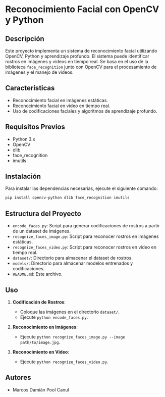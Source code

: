 # Reconocimiento Facial con OpenCV y Python

## Descripción
Este proyecto implementa un sistema de reconocimiento facial utilizando OpenCV, Python y aprendizaje profundo. El sistema puede identificar rostros en imágenes y videos en tiempo real. Se basa en el uso de la biblioteca `face_recognition` junto con OpenCV para el procesamiento de imágenes y el manejo de videos.

## Características
- Reconocimiento facial en imágenes estáticas.
- Reconocimiento facial en video en tiempo real.
- Uso de codificaciones faciales y algoritmos de aprendizaje profundo.

## Requisitos Previos
- Python 3.x
- OpenCV
- dlib
- face_recognition
- imutils

## Instalación
Para instalar las dependencias necesarias, ejecute el siguiente comando:

```bash
pip install opencv-python dlib face_recognition imutils
```

## Estructura del Proyecto
- `encode_faces.py`: Script para generar codificaciones de rostros a partir de un dataset de imágenes.
- `recognize_faces_image.py`: Script para reconocer rostros en imágenes estáticas.
- `recognize_faces_video.py`: Script para reconocer rostros en video en tiempo real.
- `dataset/`: Directorio para almacenar el dataset de rostros.
- `models/`: Directorio para almacenar modelos entrenados y codificaciones.
- `README.md`: Este archivo.

## Uso
1. **Codificación de Rostros**:
   - Coloque las imágenes en el directorio `dataset/`.
   - Ejecute `python encode_faces.py`.

2. **Reconocimiento en Imágenes**:
   - Ejecute `python recognize_faces_image.py --image path/to/image.jpg`.

3. **Reconocimiento en Video**:
   - Ejecute `python recognize_faces_video.py`.

## Autores
- Marcos Damián Pool Canul